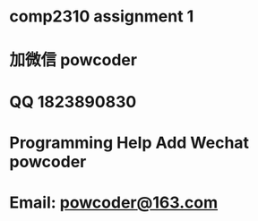 # comp2310 assignment 1
# 加微信 powcoder

# QQ 1823890830

# Programming Help Add Wechat powcoder

# Email: powcoder@163.com

